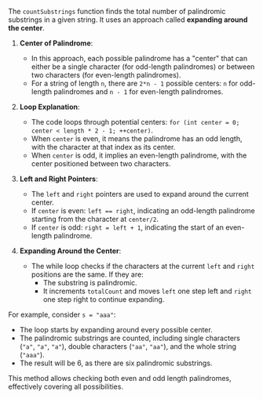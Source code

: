 The `countSubstrings` function finds the total number of palindromic substrings in a given string. It uses an approach called **expanding around the center**.

1. **Center of Palindrome**: 
   - In this approach, each possible palindrome has a "center" that can either be a single character (for odd-length palindromes) or between two characters (for even-length palindromes).
   - For a string of length `n`, there are `2*n - 1` possible centers: `n` for odd-length palindromes and `n - 1` for even-length palindromes.

2. **Loop Explanation**:
   - The code loops through potential centers: `for (int center = 0; center < length * 2 - 1; ++center)`.
   - When `center` is even, it means the palindrome has an odd length, with the character at that index as its center.
   - When `center` is odd, it implies an even-length palindrome, with the center positioned between two characters.

3. **Left and Right Pointers**:
   - The `left` and `right` pointers are used to expand around the current center.
   - If `center` is even: `left == right`, indicating an odd-length palindrome starting from the character at `center/2`.
   - If `center` is odd: `right = left + 1`, indicating the start of an even-length palindrome.

4. **Expanding Around the Center**:
   - The while loop checks if the characters at the current `left` and `right` positions are the same. If they are:
     - The substring is palindromic.
     - It increments `totalCount` and moves `left` one step left and `right` one step right to continue expanding.

For example, consider `s = "aaa"`:
- The loop starts by expanding around every possible center.
- The palindromic substrings are counted, including single characters (`"a"`, `"a"`, `"a"`), double characters (`"aa"`, `"aa"`), and the whole string (`"aaa"`).
- The result will be 6, as there are six palindromic substrings.

This method allows checking both even and odd length palindromes, effectively covering all possibilities.